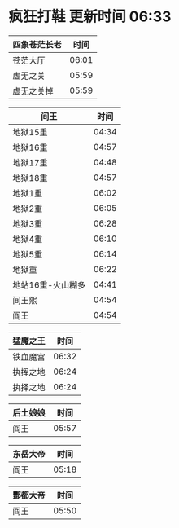 # 疯狂打鞋 更新时间 06:33

| 四象苍茫长老   | 时间    |
|--------|-------|
| 苍茫大厅 | 06:01 |
| 虚无之关 | 05:59 |
| 虚无之关掉 | 05:59 |

| 间王   | 时间    |
|--------|-------|
| 地狱15重 | 04:34 |
| 地狱16重 | 04:57 |
| 地狱17重 | 04:48 |
| 地狱18重 | 04:57 |
| 地狱1重 | 06:02 |
| 地狱2重 | 06:05 |
| 地狱3重 | 06:28 |
| 地狱4重 | 06:10 |
| 地狱5重 | 06:14 |
| 地狱重 | 06:22 |
| 地站16重-火山糊多 | 04:41 |
| 间王熙 | 04:54 |
| 阎王 | 04:54 |

| 猛魔之王   | 时间    |
|--------|-------|
| 铁血魔宫 | 06:32 |
| 执挥之地 | 06:24 |
| 执择之地 | 06:24 |

| 后土娘娘   | 时间    |
|--------|-------|
| 阎王 | 05:57 |

| 东岳大帝   | 时间    |
|--------|-------|
| 阎王 | 05:18 |

| 酆都大帝   | 时间    |
|--------|-------|
| 阎王 | 05:50 |